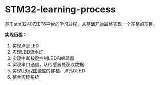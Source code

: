 # STM32-learning-process

基于stm32407ZET6平台的学习过程，从基础开始最终实现一个完整的项目。

**实现历程：**

1. 实现点亮LED
2. 实现LED流水灯
3. 实现中断按键控制LED和蜂鸣器
4. 实现串口通信，从传感器处获取数据
5. 实现[U8g2图像库](https://github.com/olikraus/u8g2.git)的移植，点亮OLED
6. 整合[实现系统](/gy39/readme.md)
